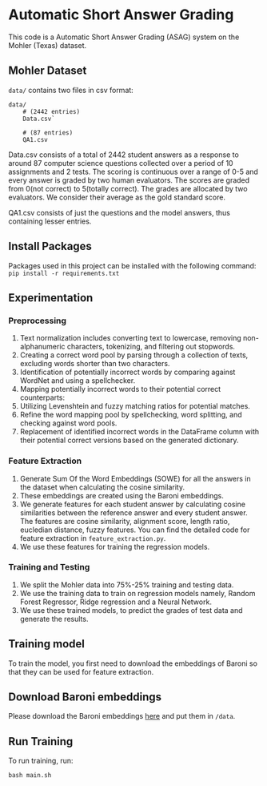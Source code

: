 # Automatic Short Answer Grading

This code is a Automatic Short Answer Grading (ASAG) system on the Mohler (Texas) dataset.

## Mohler Dataset

`data/` contains two files in csv format:

```
data/
    # (2442 entries)
    Data.csv`

    # (87 entries)
    QA1.csv
```

Data.csv consists of a total of 2442 student answers as a response to around 87 computer science questions collected over a period of 10 assignments and 2 tests.
The scoring is continuous over a range of 0-5 and every answer is graded by two human evaluators. The scores are graded from 0(not correct) to 5(totally correct). The grades are allocated by two evaluators. 
We consider their average as the gold standard score.

QA1.csv consists of just the questions and the model answers, thus containing lesser entries.

## Install Packages

Packages used in this project can be installed with the following command:
`pip install -r requirements.txt`

## Experimentation

### Preprocessing
1. Text normalization includes converting text to lowercase, removing non-alphanumeric characters, tokenizing, and filtering out stopwords.
2. Creating a correct word pool by parsing through a collection of texts, excluding words shorter than two characters.
3. Identification of potentially incorrect words by comparing against WordNet and using a spellchecker.
4. Mapping potentially incorrect words to their potential correct counterparts:
5. Utilizing Levenshtein and fuzzy matching ratios for potential matches.
6. Refine the word mapping pool by spellchecking, word splitting, and checking against word pools.
7. Replacement of identified incorrect words in the DataFrame column with their potential correct versions based on the generated dictionary.

### Feature Extraction
1. Generate Sum Of the Word Embeddings (SOWE) for all the answers in the dataset when calculating the cosine similarity.
2. These embeddings are created using the Baroni embeddings.
3. We generate features for each student answer by calculating cosine similarities between the reference answer and every student answer. The features are cosine similarity, alignment score, length ratio, eucledian distance, fuzzy features. You can find the detailed code for feature extraction in `feature_extraction.py`.
5. We use these features for training the regression models.

### Training and Testing
1. We split the Mohler data into 75%-25% training and testing data.
2. We use the training data to train on regression models namely, Random Forest Regressor, Ridge regression and a Neural Network.
3. We use these trained models, to predict the grades of test data and generate the results.

## Training model

To train the model, you first need to download the embeddings of Baroni so that they can be used for feature extraction.

## Download Baroni embeddings
Please download the Baroni embeddings [here](https://osf.io/489he/wiki/dcp_cbow/) and put them in `/data`.

## Run Training

To run training, run:

`bash main.sh`
